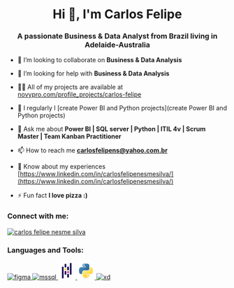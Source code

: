<h1 align="center">Hi 👋, I'm Carlos Felipe</h1>
<h3 align="center">A passionate Business & Data Analyst from Brazil living in Adelaide-Australia</h3>

- 👯 I’m looking to collaborate on **Business & Data Analysis**

- 🤝 I’m looking for help with **Business & Data Analysis**

- 👨‍💻 All of my projects are available at [novypro.com/profile_projects/carlos-felipe](novypro.com/profile_projects/carlos-felipe)

- 📝 I regularly I [create Power BI and Python projects](create Power BI and Python projects)

- 💬 Ask me about **Power BI | SQL server | Python | ITIL 4v | Scrum Master | Team Kanban Practitioner**

- 📫 How to reach me **carlosfelipens@yahoo.com.br**

- 📄 Know about my experiences [https://www.linkedin.com/in/carlosfelipenesmesilva/](https://www.linkedin.com/in/carlosfelipenesmesilva/)

- ⚡ Fun fact **I love pizza :)**

<h3 align="left">Connect with me:</h3>
<p align="left">
<a href="https://linkedin.com/in/carlos felipe nesme silva" target="blank"><img align="center" src="https://raw.githubusercontent.com/rahuldkjain/github-profile-readme-generator/master/src/images/icons/Social/linked-in-alt.svg" alt="carlos felipe nesme silva" height="30" width="40" /></a>
</p>

<h3 align="left">Languages and Tools:</h3>
<p align="left"> <a href="https://www.figma.com/" target="_blank" rel="noreferrer"> <img src="https://www.vectorlogo.zone/logos/figma/figma-icon.svg" alt="figma" width="40" height="40"/> </a> <a href="https://www.microsoft.com/en-us/sql-server" target="_blank" rel="noreferrer"> <img src="https://www.svgrepo.com/show/303229/microsoft-sql-server-logo.svg" alt="mssql" width="40" height="40"/> </a> <a href="https://pandas.pydata.org/" target="_blank" rel="noreferrer"> <img src="https://raw.githubusercontent.com/devicons/devicon/2ae2a900d2f041da66e950e4d48052658d850630/icons/pandas/pandas-original.svg" alt="pandas" width="40" height="40"/> </a> <a href="https://www.python.org" target="_blank" rel="noreferrer"> <img src="https://raw.githubusercontent.com/devicons/devicon/master/icons/python/python-original.svg" alt="python" width="40" height="40"/> </a> <a href="https://www.adobe.com/products/xd.html" target="_blank" rel="noreferrer"> <img src="https://cdn.worldvectorlogo.com/logos/adobe-xd.svg" alt="xd" width="40" height="40"/> </a> </p>









<!--
**carlosnesme/carlosnesme** is a ✨ _special_ ✨ repository because its `README.md` (this file) appears on your GitHub profile.
### Hi there 👋
Here are some ideas to get you started:

- 🔭 I’m currently working on ...
- 🌱 I’m currently learning ...
- 👯 I’m looking to collaborate on ...
- 🤔 I’m looking for help with ...
- 💬 Ask me about ...
- 📫 How to reach me: ...
- 😄 Pronouns: ...
- ⚡ Fun fact: ...
-->
